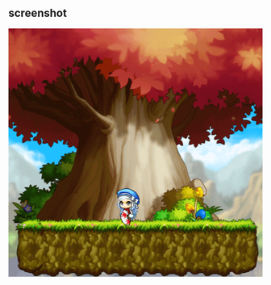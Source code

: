 ## screenshot

![image](https://github.com/liwenone/front-end-demo/blob/master/20171105-player/screenshot.png)